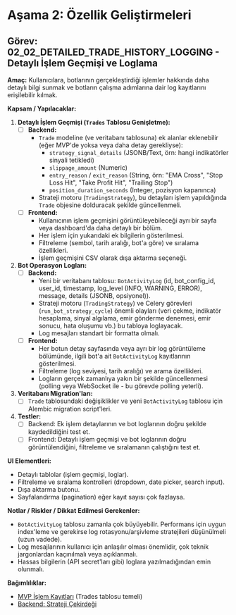 # Aşama 2: Özellik Geliştirmeleri

## Görev: 02_02_DETAILED_TRADE_HISTORY_LOGGING - Detaylı İşlem Geçmişi ve Loglama

**Amaç:** Kullanıcılara, botlarının gerçekleştirdiği işlemler hakkında daha detaylı bilgi sunmak ve botların çalışma adımlarına dair log kayıtlarını erişilebilir kılmak.

**Kapsam / Yapılacaklar:**

1. **Detaylı İşlem Geçmişi (`Trades` Tablosu Genişletme):**
    - [ ] **Backend:**
        - `Trade` modeline (ve veritabanı tablosuna) ek alanlar eklenebilir (eğer MVP'de yoksa veya daha detay gerekliyse):
            - `strategy_signal_details` (JSONB/Text, örn: hangi indikatörler sinyali tetikledi)
            - `slippage_amount` (Numeric)
            - `entry_reason` / `exit_reason` (String, örn: "EMA Cross", "Stop Loss Hit", "Take Profit Hit", "Trailing Stop")
            - `position_duration_seconds` (Integer, pozisyon kapanınca)
        - Strateji motoru (`TradingStrategy`), bu detayları işlem yapıldığında `Trade` objesine dolduracak şekilde güncellenmeli.
    - [ ] **Frontend:**
        - Kullanıcının işlem geçmişini görüntüleyebileceği ayrı bir sayfa veya dashboard'da daha detaylı bir bölüm.
        - Her işlem için yukarıdaki ek bilgilerin gösterilmesi.
        - Filtreleme (sembol, tarih aralığı, bot'a göre) ve sıralama özellikleri.
        - İşlem geçmişini CSV olarak dışa aktarma seçeneği.
2. **Bot Operasyon Logları:**
    - [ ] **Backend:**
        - Yeni bir veritabanı tablosu: `BotActivityLog` (id, bot_config_id, user_id, timestamp, log_level (INFO, WARNING, ERROR), message, details (JSONB, opsiyonel)).
        - Strateji motoru (`TradingStrategy`) ve Celery görevleri (`run_bot_strategy_cycle`) önemli olayları (veri çekme, indikatör hesaplama, sinyal algılama, emir gönderme denemesi, emir sonucu, hata oluşumu vb.) bu tabloya loglayacak.
        - Log mesajları standart bir formatta olmalı.
    - [ ] **Frontend:**
        - Her botun detay sayfasında veya ayrı bir log görüntüleme bölümünde, ilgili bot'a ait `BotActivityLog` kayıtlarının gösterilmesi.
        - Filtreleme (log seviyesi, tarih aralığı) ve arama özellikleri.
        - Logların gerçek zamanlıya yakın bir şekilde güncellenmesi (polling veya WebSocket ile - bu görevde polling yeterli).
3. **Veritabanı Migration'ları:**
    - [ ] `Trade` tablosundaki değişiklikler ve yeni `BotActivityLog` tablosu için Alembic migration script'leri.
4. **Testler:**
    - [ ] Backend: Ek işlem detaylarının ve bot loglarının doğru şekilde kaydedildiğini test et.
    - [ ] Frontend: Detaylı işlem geçmişi ve bot loglarının doğru görüntülendiğini, filtreleme ve sıralamanın çalıştığını test et.

**UI Elementleri:**
- Detaylı tablolar (işlem geçmişi, loglar).
- Filtreleme ve sıralama kontrolleri (dropdown, date picker, search input).
- Dışa aktarma butonu.
- Sayfalandırma (pagination) eğer kayıt sayısı çok fazlaysa.

**Notlar / Riskler / Dikkat Edilmesi Gerekenler:**
- `BotActivityLog` tablosu zamanla çok büyüyebilir. Performans için uygun index'leme ve gerekirse log rotasyonu/arşivleme stratejileri düşünülmeli (uzun vadede).
- Log mesajlarının kullanıcı için anlaşılır olması önemlidir, çok teknik jargonlardan kaçınılmalı veya açıklanmalı.
- Hassas bilgilerin (API secret'ları gibi) loglara yazılmadığından emin olunmalı.

**Bağımlılıklar:**
- [MVP İşlem Kayıtları](_PARENT_DIR_/_PARENT_DIR_/01_MVP_DEVELOPMENT/01_06_BACKEND_BOT_EXECUTION_LOGIC.md) (Trades tablosu temeli)
- [Backend: Strateji Çekirdeği](_PARENT_DIR_/_PARENT_DIR_/01_MVP_DEVELOPMENT/01_03_BACKEND_STRATEGY_CORE_REFACTOR.md)
